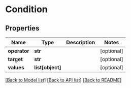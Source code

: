 # Condition

## Properties
Name | Type | Description | Notes
------------ | ------------- | ------------- | -------------
**operator** | **str** |  | [optional] 
**target** | **str** |  | [optional] 
**values** | **list[object]** |  | [optional] 

[[Back to Model list]](../README.md#documentation-for-models) [[Back to API list]](../README.md#documentation-for-api-endpoints) [[Back to README]](../README.md)

